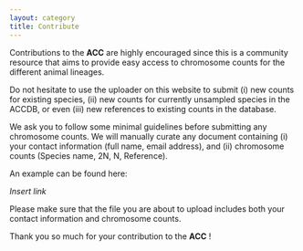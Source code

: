 ```yaml
---
layout: category
title: Contribute
---
```


Contributions to the **ACC** are highly encouraged since this is a community resource that aims to provide easy access to chromosome counts for the different animal lineages.

Do not hesitate to use the uploader on this website to submit (i) new counts for existing species, (ii) new counts for currently unsampled species in the ACCDB, or even (iii) new references to existing counts in the database.

We ask you to follow some minimal guidelines before submitting any chromosome counts. We will manually curate any document containing (i) your contact information (full name, email address), and (ii) chromosome counts (Species name, 2N, N, Reference).

An example can be found here:

*Insert link*

Please make sure that the file you are about to upload includes both your contact information and chromosome counts.

Thank you so much for your contribution to the **ACC** !

